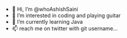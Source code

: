 - 👋 Hi, I’m @whoAshishSaini
- 👀 I’m interested in coding and playing guitar
- 🌱 I’m currently learning Java
- 📫 reach me on twitter with git username...

<!---
whoAshishSaini/whoAshishSaini is a ✨ special ✨ repository because its `README.md` (this file) appears on your GitHub profile.
You can click the Preview link to take a look at your changes.
--->
